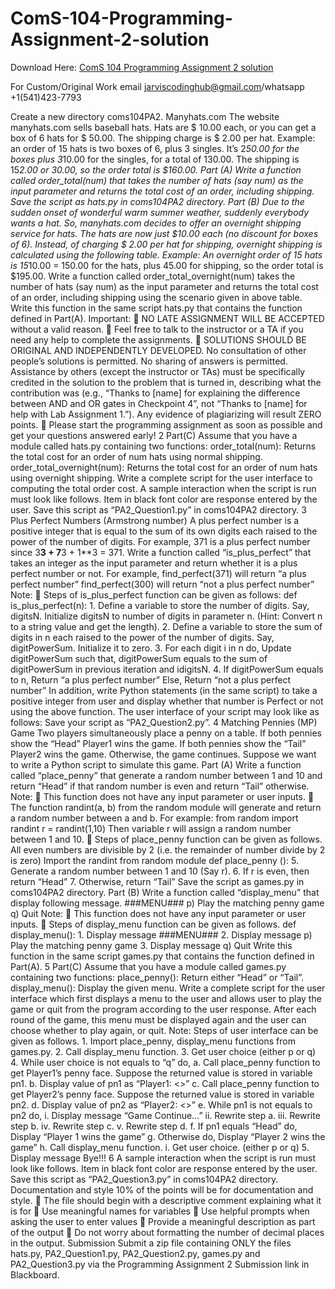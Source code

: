 # ComS-104-Programming-Assignment-2-solution

Download Here: [ComS 104  Programming Assignment 2 solution](https://jarviscodinghub.com/assignment/coms-104-programming-assignment-2-solution/)

For Custom/Original Work email jarviscodinghub@gmail.com/whatsapp +1(541)423-7793

Create a new directory coms104PA2. Manyhats.com The website manyhats.com sells baseball hats. Hats are $ 10.00 each, or you can get a box of 6 hats for $ 50.00. The shipping charge is $ 2.00 per hat. Example: an order of 15 hats is two boxes of 6, plus 3 singles. It’s 2*50.00 for the boxes plus 3*10.00 for the singles, for a total of 130.00. The shipping is 15*2.00 or 30.00, so the order total is $160.00. Part (A) Write a function called order_total(num) that takes the number of hats (say num) as the input parameter and returns the total cost of an order, including shipping. Save the script as hats.py in coms104PA2 directory. Part (B) Due to the sudden onset of wonderful warm summer weather, suddenly everybody wants a hat. So, manyhats.com decides to offer an overnight shipping service for hats. The hats are now just $10.00 each (no discount for boxes of 6). Instead, of charging $ 2.00 per hat for shipping, overnight shipping is calculated using the following table. Example: An overnight order of 15 hats is 15*10.00 = 150.00 for the hats, plus 45.00 for shipping, so the order total is $195.00. Write a function called order_total_overnight(num) takes the number of hats (say num) as the input parameter and returns the total cost of an order, including shipping using the scenario given in above table. Write this function in the same script hats.py that contains the function defined in Part(A). Important:  NO LATE ASSIGNMENT WILL BE ACCEPTED without a valid reason.  Feel free to talk to the instructor or a TA if you need any help to complete the assignments.  SOLUTIONS SHOULD BE ORIGINAL AND INDEPENDENTLY DEVELOPED. No consultation of other people’s solutions is permitted. No sharing of answers is permitted. Assistance by others (except the instructor or TAs) must be specifically credited in the solution to the problem that is turned in, describing what the contribution was (e.g., “Thanks to [name] for explaining the difference between AND and OR gates in Checkpoint 4”, not “Thanks to [name] for help with Lab Assignment 1.”). Any evidence of plagiarizing will result ZERO points.  Please start the programming assignment as soon as possible and get your questions answered early! 2 Part(C) Assume that you have a module called hats.py containing two functions: order_total(num): Returns the total cost for an order of num hats using normal shipping. order_total_overnight(num): Returns the total cost for an order of num hats using overnight shipping. Write a complete script for the user interface to computing the total order cost. A sample interaction when the script is run must look like follows. Item in black font color are response entered by the user. Save this script as “PA2_Question1.py” in coms104PA2 directory. 3 Plus Perfect Numbers (Armstrong number) A plus perfect number is a positive integer that is equal to the sum of its own digits each raised to the power of the number of digits. For example, 371 is a plus perfect number since 3**3 + 7**3 + 1**3 = 371. Write a function called “is_plus_perfect” that takes an integer as the input parameter and return whether it is a plus perfect number or not. For example, find_perfect(371) will return “a plus perfect number” find_perfect(300) will return “not a plus perfect number” Note:  Steps of is_plus_perfect function can be given as follows: def is_plus_perfect(n): 1. Define a variable to store the number of digits. Say, digitsN. Initialize digitsN to number of digits in parameter n. (Hint: Convert n to a string value and get the length). 2. Define a variable to store the sum of digits in n each raised to the power of the number of digits. Say, digitPowerSum. Initialize it to zero. 3. For each digit i in n do, Update digitPowerSum such that, digitPowerSum equals to the sum of digitPowerSum in previous iteration and idigitsN. 4. If digitPowerSum equals to n, Return “a plus perfect number” Else, Return “not a plus perfect number” In addition, write Python statements (in the same script) to take a positive integer from user and display whether that number is Perfect or not using the above function. The user interface of your script may look like as follows: Save your script as “PA2_Question2.py”. 4 Matching Pennies (MP) Game Two players simultaneously place a penny on a table. If both pennies show the “Head” Player1 wins the game. If both pennies show the “Tail” Player2 wins the game. Otherwise, the game continues. Suppose we want to write a Python script to simulate this game. Part (A) Write a function called “place_penny” that generate a random number between 1 and 10 and return “Head” if that random number is even and return “Tail” otherwise. Note:  This function does not have any input parameter or user inputs.  The function randint(a, b) from the random module will generate and return a random number between a and b. For example: from random import randint r = randint(1,10) Then variable r will assign a random number between 1 and 10.  Steps of place_penny function can be given as follows. All even numbers are divisible by 2 (i.e. the remainder of number divide by 2 is zero) Import the randint from random module def place_penny (): 5. Generate a random number between 1 and 10 (Say r). 6. If r is even, then return “Head” 7. Otherwise, return “Tail” Save the script as games.py in coms104PA2 directory. Part (B) Write a function called “display_menu” that display following message. ###MENU### p) Play the matching penny game q) Quit Note:  This function does not have any input parameter or user inputs.  Steps of display_menu function can be given as follows. def display_menu(): 1. Display message ###MENU### 2. Display message p) Play the matching penny game 3. Display message q) Quit Write this function in the same script games.py that contains the function defined in Part(A). 5 Part(C) Assume that you have a module called games.py containing two functions: place_penny(): Return either “Head” or “Tail”. display_menu(): Display the given menu. Write a complete script for the user interface which first displays a menu to the user and allows user to play the game or quit from the program according to the user response. After each round of the game, this menu must be displayed again and the user can choose whether to play again, or quit. Note: Steps of user interface can be given as follows. 1. Import place_penny, display_menu functions from games.py. 2. Call display_menu function. 3. Get user choice (either p or q) 4. While user choice is not equals to “q” do, a. Call place_penny function to get Player1’s penny face. Suppose the returned value is stored in variable pn1. b. Display value of pn1 as “Player1: <>” c. Call place_penny function to get Player2’s penny face. Suppose the returned value is stored in variable pn2. d. Display value of pn2 as “Player2: <>” e. While pn1 is not equals to pn2 do, i. Display message “Game Continue…” ii. Rewrite step a. iii. Rewrite step b. iv. Rewrite step c. v. Rewrite step d. f. If pn1 equals “Head” do, Display “Player 1 wins the game” g. Otherwise do, Display “Player 2 wins the game” h. Call display_menu function. i. Get user choice. (either p or q) 5. Display message Bye!!! 6 A sample interaction when the script is run must look like follows. Item in black font color are response entered by the user. Save this script as “PA2_Question3.py” in coms104PA2 directory. Documentation and style 10% of the points will be for documentation and style.  The file should begin with a descriptive comment explaining what it is for  Use meaningful names for variables  Use helpful prompts when asking the user to enter values  Provide a meaningful description as part of the output  Do not worry about formatting the number of decimal places in the output. Submission Submit a zip file containing ONLY the files hats.py, PA2_Question1.py, PA2_Question2.py, games.py and PA2_Question3.py via the Programming Assignment 2 Submission link in Blackboard.

